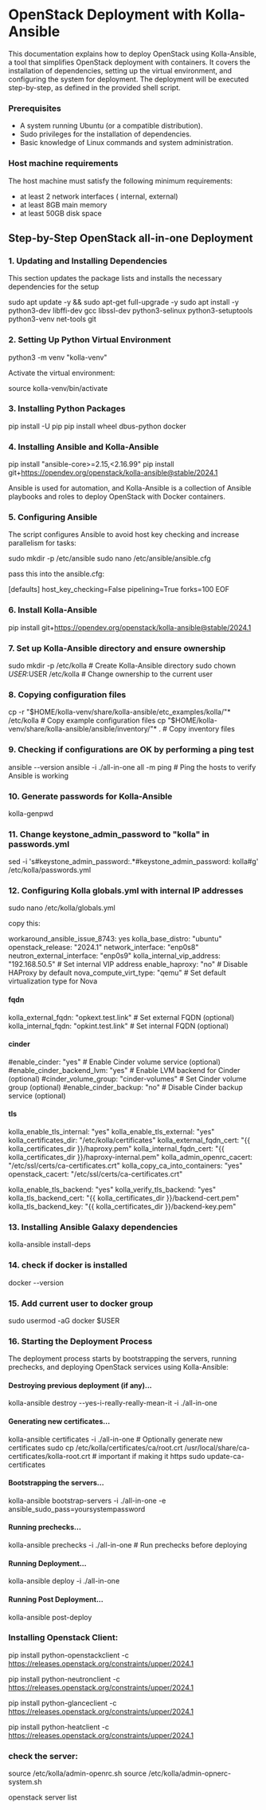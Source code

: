 # OpenStack Deployment with Kolla-Ansible

This documentation explains how to deploy OpenStack using Kolla-Ansible, a tool that simplifies OpenStack deployment with containers. It covers the installation of dependencies, setting up the virtual environment, and configuring the system for deployment. The deployment will be executed step-by-step, as defined in the provided shell script.

### Prerequisites

  - A system running Ubuntu (or a compatible distribution).
  - Sudo privileges for the installation of dependencies.
  - Basic knowledge of Linux commands and system administration.

### Host machine requirements

The host machine must satisfy the following minimum requirements:

   -  at least 2 network interfaces ( internal, external)
   -  at least 8GB main memory
   -  at least 50GB disk space


## Step-by-Step OpenStack all-in-one Deployment

### 1. Updating and Installing Dependencies

This section updates the package lists and installs the necessary dependencies for the setup

sudo apt update -y && sudo apt-get full-upgrade -y
sudo apt install -y python3-dev libffi-dev gcc libssl-dev python3-selinux python3-setuptools python3-venv net-tools git


### 2. Setting Up Python Virtual Environment

python3 -m venv "kolla-venv"

Activate the virtual environment:

source kolla-venv/bin/activate

### 3. Installing Python Packages

pip install -U pip
pip install wheel dbus-python docker

### 4. Installing Ansible and Kolla-Ansible

pip install "ansible-core>=2.15,<2.16.99"
pip install git+https://opendev.org/openstack/kolla-ansible@stable/2024.1

Ansible is used for automation, and Kolla-Ansible is a collection of Ansible playbooks and roles to deploy OpenStack with Docker containers.

### 5. Configuring Ansible

The script configures Ansible to avoid host key checking and increase parallelism for tasks:

sudo mkdir -p /etc/ansible
sudo nano /etc/ansible/ansible.cfg

pass this into the ansible.cfg:

[defaults]
host_key_checking=False
pipelining=True
forks=100
EOF


### 6. Install Kolla-Ansible

pip install git+https://opendev.org/openstack/kolla-ansible@stable/2024.1

### 7. Set up Kolla-Ansible directory and ensure ownership

sudo mkdir -p /etc/kolla  # Create Kolla-Ansible directory
sudo chown $USER:$USER /etc/kolla  # Change ownership to the current user

### 8. Copying configuration files 

cp -r "$HOME/kolla-venv/share/kolla-ansible/etc_examples/kolla/"* /etc/kolla  # Copy example configuration files
cp "$HOME/kolla-venv/share/kolla-ansible/ansible/inventory/"* .  # Copy inventory files


### 9. Checking if configurations are OK by performing a ping test

ansible --version
ansible -i ./all-in-one all -m ping  # Ping the hosts to verify Ansible is working


### 10. Generate passwords for Kolla-Ansible

kolla-genpwd

### 11. Change keystone_admin_password to "kolla" in passwords.yml

sed -i 's#keystone_admin_password:.*#keystone_admin_password: kolla#g' /etc/kolla/passwords.yml 


### 12. Configuring Kolla globals.yml with internal IP addresses

sudo nano /etc/kolla/globals.yml

copy this:

workaround_ansible_issue_8743: yes
kolla_base_distro: "ubuntu"
openstack_release: "2024.1"
network_interface: "enp0s8"
neutron_external_interface: "enp0s9"
kolla_internal_vip_address: "192.168.50.5"  # Set internal VIP address
enable_haproxy: "no"  # Disable HAProxy by default
nova_compute_virt_type: "qemu"  # Set default virtualization type for Nova

#### fqdn
kolla_external_fqdn: "opkext.test.link"  # Set external FQDN (optional)
kolla_internal_fqdn: "opkint.test.link"  # Set internal FQDN (optional)

#### cinder
#enable_cinder: "yes"  # Enable Cinder volume service (optional)
#enable_cinder_backend_lvm: "yes"  # Enable LVM backend for Cinder (optional)
#cinder_volume_group: "cinder-volumes"  # Set Cinder volume group (optional)
#enable_cinder_backup: "no"  # Disable Cinder backup service (optional)

#### tls 
kolla_enable_tls_internal: "yes"
kolla_enable_tls_external: "yes"
kolla_certificates_dir: "/etc/kolla/certificates"
kolla_external_fqdn_cert: "{{ kolla_certificates_dir }}/haproxy.pem"
kolla_internal_fqdn_cert: "{{ kolla_certificates_dir }}/haproxy-internal.pem"
kolla_admin_openrc_cacert: "/etc/ssl/certs/ca-certificates.crt"
kolla_copy_ca_into_containers: "yes"
openstack_cacert: "/etc/ssl/certs/ca-certificates.crt"


kolla_enable_tls_backend: "yes"
kolla_verify_tls_backend: "yes"
kolla_tls_backend_cert: "{{ kolla_certificates_dir }}/backend-cert.pem"
kolla_tls_backend_key: "{{ kolla_certificates_dir }}/backend-key.pem"


### 13. Installing Ansible Galaxy dependencies

kolla-ansible install-deps

### 14. check if docker is installed 

docker --version

### 15. Add current user to docker group 

sudo usermod -aG docker $USER


### 16. Starting the Deployment Process

The deployment process starts by bootstrapping the servers, running prechecks, and deploying OpenStack services using Kolla-Ansible:

#### Destroying previous deployment (if any)...

kolla-ansible destroy --yes-i-really-really-mean-it -i ./all-in-one


#### Generating new certificates...

kolla-ansible certificates -i ./all-in-one  # Optionally generate new certificates
sudo cp /etc/kolla/certificates/ca/root.crt /usr/local/share/ca-certificates/kolla-root.crt # important if making it https
sudo update-ca-certificates

#### Bootstrapping the servers...

kolla-ansible bootstrap-servers -i ./all-in-one -e ansible_sudo_pass=yoursystempassword

#### Running prechecks...

kolla-ansible prechecks -i ./all-in-one  # Run prechecks before deploying


####  Running Deployment...

kolla-ansible deploy -i ./all-in-one

#### Running Post Deployment...

kolla-ansible post-deploy


### Installing Openstack Client:

pip install python-openstackclient -c https://releases.openstack.org/constraints/upper/2024.1

pip install python-neutronclient -c https://releases.openstack.org/constraints/upper/2024.1

pip install python-glanceclient -c https://releases.openstack.org/constraints/upper/2024.1

pip install python-heatclient -c https://releases.openstack.org/constraints/upper/2024.1



### check the server:

source /etc/kolla/admin-openrc.sh
source /etc/kolla/admin-opnerc-system.sh

openstack server list
